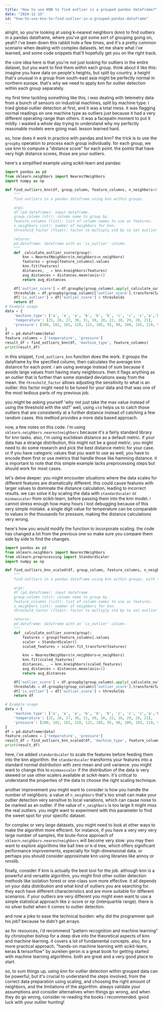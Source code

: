 ```yaml
---
title: "How to use KNN to find outlier in a grouped pandas dataframe?"
date: "2024-12-15"
id: "how-to-use-knn-to-find-outlier-in-a-grouped-pandas-dataframe"
---
```


alright, so you're looking at using k-nearest neighbors (knn) to find outliers in a pandas dataframe, where you've got some sort of grouping going on, yeah? i've been down this rabbit hole a few times, and it's a pretty common scenario when dealing with complex datasets. let me share what i've learned, and some code snippets that'll hopefully get you on the right track.

the core idea here is that you're not just looking for outliers in the entire dataset, but you want to find them *within* each group. think about it like this: imagine you have data on people's heights, but split by country. a height that's unusual in a group from south-east asia might be perfectly normal in northern europe. that's why we need to apply knn for outlier detection within each group separately.

my first time tackling something like this, i was dealing with telemetry data from a bunch of sensors on industrial machines, split by machine type. i tried global outlier detection at first, and it was a total mess. it was flagging normal readings on one machine type as outliers just because it had a very different operating range than others. it was a facepalm moment to put it mildly. i wasted a whole day trying to understand why my perfectly reasonable models were going mad. lesson learned hard.

so, how does it work in practice with pandas and knn? the trick is to use the `groupby` operation to process each group individually. for each group, we use knn to compute a "distance score" for each point. the points that have very high distance scores, those are your outliers.

here's a simplified example using scikit-learn and pandas:

```python
import pandas as pd
from sklearn.neighbors import NearestNeighbors
import numpy as np

def find_outliers_knn(df, group_column, feature_columns, n_neighbors=5, threshold_factor=2.0):
    """
    find outliers in a pandas dataframe using knn within groups.

    args:
    df (pd.dataframe): input dataframe.
    group_column (str): column name to group by.
    feature_columns (list): list of column names to use as features.
    n_neighbors (int): number of neighbors for knn.
    threshold_factor (float): factor to multiply std by to set outlier threshold.

    returns:
    pd.dataframe: dataframe with an 'is_outlier' column.
    """
    def _calculate_outlier_score(group):
        knn = NearestNeighbors(n_neighbors=n_neighbors)
        features = group[feature_columns].values
        knn.fit(features)
        distances, _ = knn.kneighbors(features)
        avg_distances = distances.mean(axis=1)
        return avg_distances

    df['outlier_score'] = df.groupby(group_column).apply(_calculate_outlier_score).values
    thresholds = df.groupby(group_column)['outlier_score'].transform(lambda x: x.mean() + threshold_factor * x.std())
    df['is_outlier'] = df['outlier_score'] > thresholds
    return df
# Example usage
data = {
    'machine_type': ['a', 'a', 'a', 'b', 'b', 'b', 'c', 'c', 'c','a','b','c'],
    'temperature': [25, 26, 27, 30, 31, 50, 20, 22, 10, 29, 28, 21],
    'pressure': [100, 102, 101, 120, 122, 105, 95, 98, 100, 103, 119, 96]
}
df = pd.dataframe(data)
feature_columns = ['temperature', 'pressure']
result_df = find_outliers_knn(df, 'machine_type', feature_columns)
print(result_df)
```

in this snippet, `find_outliers_knn` function does the work. it groups the dataframe by the specified column, then calculates the average knn distance for each point. i am using average instead of sum because it avoids large values from having many neighbours. then it flags anything as an outlier that is further than some standard deviations away from the mean. the `threshold_factor` allows adjusting the sensitivity to what is an outlier. this factor might need to be tuned for your data and that was one of the most tedious parts of my previous job.

you might be asking yourself 'why not just take the max value instead of using the threshold with the std?' well, using `std` helps us to catch those outliers that are consistently at a further distance instead of catching a few random cases. this method provides a more data based approach.

now, a few notes on this code. i'm using `sklearn.neighbors.nearestneighbors` because it's a fairly standard library for knn tasks. also, i'm using euclidean distance as a default metric. if your data has a strange distribution, this might not be a good metric. you might need to do some research and pick the best distance metric for your case. or if you have categoric values that you want to use as well, you have to encode them first or use metrics that handle those like hamming distance. it is important to note that this simple example lacks preprocessing steps but should work for most cases.

let's delve deeper. you might encounter situations where the data scales for different features are dramatically different. this could cause features with larger values to dominate the distance calculation, leading to incorrect results. we can solve it by scaling the data with `standardscaler` or `minmaxscaler` from scikit-learn, before passing them into the knn model. i cannot stress enough how many hours i lost debugging because of this very simple mistake. a single digit value for temperature can be comparable to values in the thousands for pressure, making the distance calculations very wrong.

here's how you would modify the function to incorporate scaling. the code has changed a lot from the previous one so make sure you compare them side by side to find the changes.

```python
import pandas as pd
from sklearn.neighbors import NearestNeighbors
from sklearn.preprocessing import StandardScaler
import numpy as np

def find_outliers_knn_scaled(df, group_column, feature_columns, n_neighbors=5, threshold_factor=2.0):
    """
    find outliers in a pandas dataframe using knn within groups, with scaling.

    args:
    df (pd.dataframe): input dataframe.
    group_column (str): column name to group by.
    feature_columns (list): list of column names to use as features.
    n_neighbors (int): number of neighbors for knn.
    threshold_factor (float): factor to multiply std by to set outlier threshold.

    returns:
    pd.dataframe: dataframe with an 'is_outlier' column.
    """
    def _calculate_outlier_score(group):
        features = group[feature_columns].values
        scaler = StandardScaler()
        scaled_features = scaler.fit_transform(features)

        knn = NearestNeighbors(n_neighbors=n_neighbors)
        knn.fit(scaled_features)
        distances, _ = knn.kneighbors(scaled_features)
        avg_distances = distances.mean(axis=1)
        return avg_distances

    df['outlier_score'] = df.groupby(group_column).apply(_calculate_outlier_score).values
    thresholds = df.groupby(group_column)['outlier_score'].transform(lambda x: x.mean() + threshold_factor * x.std())
    df['is_outlier'] = df['outlier_score'] > thresholds
    return df

# Example usage
data = {
    'machine_type': ['a', 'a', 'a', 'b', 'b', 'b', 'c', 'c', 'c','a','b','c'],
    'temperature': [25, 26, 27, 30, 31, 50, 20, 22, 10, 29, 28, 21],
    'pressure': [100, 102, 101, 120, 122, 105, 95, 98, 100, 103, 119, 96]
}
df = pd.dataframe(data)
feature_columns = ['temperature', 'pressure']
result_df = find_outliers_knn_scaled(df, 'machine_type', feature_columns)
print(result_df)
```

here, i've added `standardscaler` to scale the features before feeding them into the knn algorithm. the `standardscaler` transforms your features into a standard normal distribution with zero mean and unit variance. you might want to change this to `minmaxscaler` if the distribution of the data is very skewed or use other scalers available at scikit-learn. it's critical to understand the properties of the data to choose the right scaling technique.

another improvement you might want to consider is how you handle the number of neighbors. a value of `n_neighbors` that's too small can make your outlier detection very sensitive to local variations, which can cause noise to be marked as an outlier. if the value of `n_neighbors` is too large it might miss the real outliers. you might want to experiment with this parameter to find the sweet spot for your specific dataset.

for complex or very large datasets, you might need to look at other ways to make the algorithm more efficient. for instance, if you have a very very very large number of samples, the brute-force approach of `sklearn.neighbors.nearestneighbors` will become very slow. you may then want to explore algorithms like ball tree or k-d tree, which offers significant performance improvements, especially for high-dimensional data. or perhaps you should consider approximate knn using libraries like annoy or nmslib.

finally, consider if knn is actually the best tool for the job. although knn is a powerful and versatile algorithm, you might find other outlier detection methods like isolation forest or one-class svm more effective. it all depends on your data distribution and what kind of outliers you are searching for. they each have different characteristics and are more suitable for different scenarios. if your outliers are very different you might even want to use a simple statistical approach like z-score or iqr (interquartile range). there is no silver bullet when it comes to outlier detection.

and now a joke to ease the technical burden: why did the programmer quit his job? because he didn't get arrays.

as for resources, i'd recommend "pattern recognition and machine learning" by christopher bishop for a deep dive into the theoretical aspects of knn and machine learning. it covers a lot of fundamental concepts. also, for a more practical approach, "hands-on machine learning with scikit-learn, keras & tensorflow" by aurelien geron is a great book for getting started with machine learning algorithms. both are great and a very good place to start.

so, to sum things up, using knn for outlier detection within grouped data can be powerful, but it's crucial to understand the steps involved, from the correct data preparation using scaling, and choosing the right amount of neighbors, and the limitations of the algorithm. always validate your assumptions and consider alternatives when things go wrong, and when they do go wrong, consider re-reading the books i recommended. good luck with your outlier hunting!

